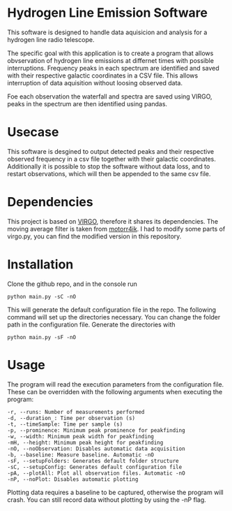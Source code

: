 # Hydrogen Line Emission Software
This software is designed to handle data aquisicion and analysis for a hydrogen line radio telescope. 

The specific goal with this application is to create a program that allows obvservation of hydrogen line emissions at differnet times with possible interruptions. Frequency peaks in each spectrum are identified and saved with their respective galactic coordinates in a CSV file. This allows interruption of data aquisition without loosing observed data.

Foe each observation the waterfall and spectra are saved using VIRGO, peaks in the spectrum are then identified using pandas.

# Usecase
This software is desgined to output detected peaks and their respective observed frequency in a csv file together with their galactic coordinates. Additionally it is possible to stop the software without data loss, and to restart observations, which will then be appended to the same csv file.

# Dependencies
This project is based on [VIRGO](https://github.com/0xCoto/VIRGO), therefore it shares its dependencies. The moving average filter is taken from [motorr4ik](https://github.com/motorrr4ik/moving_average_filters). I had to modify some parts of virgo.py, you can find the modified version in this repository. 

# Installation
Clone the github repo, and in the console run

```
python main.py -sC -nO
```

This will generate the default configuration file in the repo. The following command will set up the directories necessary. You can change the folder path in the configuration file. 
Generate the directories with

```
python main.py -sF -nO
```


# Usage
The program will read the execution parameters from the configuration file. These can be overridden with the following arguments when executing the program:

```
-r, --runs: Number of measurements performed
-d, --duration_: Time per observation (s)
-t, --timeSample: Time per sample (s)
-p, --prominence: Minimum peak prominence for peakfinding
-w, --width: Minimum peak width for peakfinding
-mH, --height: Minimum peak height for peakfinding
-nO, --noObservation: Disables automatic data acquisition
-b, --baseline: Measure baseline. Automatic -nO
-sF, --setupFolders: Generates default folder structure
-sC, --setupConfig: Generates default configuration file
-pA, --plotAll: Plot all observation files. Automatic -nO
-nP, --noPlot: Disables automatic plotting
```

Plotting data requires a baseline to be captured, otherwise the program will crash. You can still record data without plotting by using the -nP flag. 
